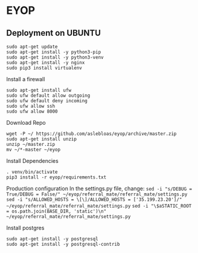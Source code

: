 # EYOP


## Deployment on UBUNTU

```
sudo apt-get update
sudo apt-get install -y python3-pip
sudo apt-get install -y python3-venv
sudo apt-get install -y nginx
sudo pip3 install virtualenv
```

Install a firewall
```
sudo apt-get install ufw
sudo ufw default allow outgoing
sudo ufw default deny incoming
sudo ufw allow ssh
sudo ufw allow 8000
```

Download Repo
```
wget -P ~/ https://github.com/aslebloas/eyop/archive/master.zip
sudo apt-get install unzip
unzip ~/master.zip
mv ~/*-master ~/eyop
```

Install Dependencies
```
. venv/bin/activate
pip3 install -r eyop/requirements.txt 
```

Production configuration
In the settings.py file, change: 
`sed -i "s/DEBUG = True/DEBUG = False/" ~/eyop/referral_mate/referral_mate/settings.py`
`sed -i "s/ALLOWED_HOSTS = \[\]/ALLOWED_HOSTS = ['35.199.23.20']/" ~/eyop/referral_mate/referral_mate/settings.py`
`sed -i "\$aSTATIC_ROOT = os.path.join(BASE_DIR, 'static')\n" ~/eyop/referral_mate/referral_mate/settings.py`


Install postgres
```
sudo apt-get install -y postgresql
sudo apt-get install -y postgresql-contrib
```